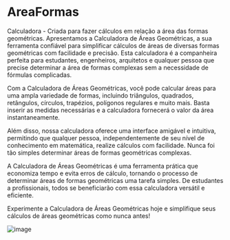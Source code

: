 # AreaFormas
Calculadora - Criada para fazer cálculos em relação a área das formas geométricas.
Apresentamos a Calculadora de Áreas Geométricas, a sua ferramenta confiável para simplificar cálculos de áreas de diversas formas geométricas com facilidade e precisão. Esta calculadora é a companheira perfeita para estudantes, engenheiros, arquitetos e qualquer pessoa que precise determinar a área de formas complexas sem a necessidade de fórmulas complicadas.

Com a Calculadora de Áreas Geométricas, você pode calcular áreas para uma ampla variedade de formas, incluindo triângulos, quadrados, retângulos, círculos, trapézios, polígonos regulares e muito mais. Basta inserir as medidas necessárias e a calculadora fornecerá o valor da área instantaneamente.

Além disso, nossa calculadora oferece uma interface amigável e intuitiva, permitindo que qualquer pessoa, independentemente de seu nível de conhecimento em matemática, realize cálculos com facilidade. Nunca foi tão simples determinar áreas de formas geométricas complexas.

A Calculadora de Áreas Geométricas é uma ferramenta prática que economiza tempo e evita erros de cálculo, tornando o processo de determinar áreas de formas geométricas uma tarefa simples. De estudantes a profissionais, todos se beneficiarão com essa calculadora versátil e eficiente.

Experimente a Calculadora de Áreas Geométricas hoje e simplifique seus cálculos de áreas geométricas como nunca antes!

![image](https://github.com/CaioLariel/AreaFormas/assets/112914813/9ba60c1e-7680-4260-ac30-4d13de42ff57)
